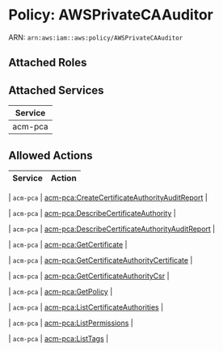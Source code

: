# Policy: AWSPrivateCAAuditor

ARN: `arn:aws:iam::aws:policy/AWSPrivateCAAuditor`

## Attached Roles

## Attached Services

| Service |
|---------|
| acm-pca |

## Allowed Actions

| Service | Action |
|:-------:|--------|

| `acm-pca` | [acm-pca:CreateCertificateAuthorityAuditReport](../actions.md#acm-pca:createcertificateauthorityauditreport) |

| `acm-pca` | [acm-pca:DescribeCertificateAuthority](../actions.md#acm-pca:describecertificateauthority) |

| `acm-pca` | [acm-pca:DescribeCertificateAuthorityAuditReport](../actions.md#acm-pca:describecertificateauthorityauditreport) |

| `acm-pca` | [acm-pca:GetCertificate](../actions.md#acm-pca:getcertificate) |

| `acm-pca` | [acm-pca:GetCertificateAuthorityCertificate](../actions.md#acm-pca:getcertificateauthoritycertificate) |

| `acm-pca` | [acm-pca:GetCertificateAuthorityCsr](../actions.md#acm-pca:getcertificateauthoritycsr) |

| `acm-pca` | [acm-pca:GetPolicy](../actions.md#acm-pca:getpolicy) |

| `acm-pca` | [acm-pca:ListCertificateAuthorities](../actions.md#acm-pca:listcertificateauthorities) |

| `acm-pca` | [acm-pca:ListPermissions](../actions.md#acm-pca:listpermissions) |

| `acm-pca` | [acm-pca:ListTags](../actions.md#acm-pca:listtags) |
